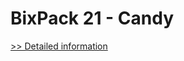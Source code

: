# BixPack 21 - Candy
[>> Detailed information](https://secure.shareit.com/shareit/product.html?productid=300767619&affiliateid=200057808)